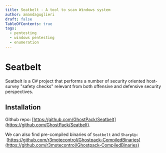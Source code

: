 ```yaml
---
title: Seatbelt - A tool to scan Windows system
author: amandaguglieri
draft: false
TableOfContents: true
tags:
  - pentesting
  - windows pentesting
  - enumeration
---
```


# Seatbelt

Seatbelt is a C# project that performs a number of security oriented host-survey "safety checks" relevant from both offensive and defensive security perspectives.

## Installation

Github repo: [https://github.com/GhostPack/Seatbelt](https://github.com/GhostPack/Seatbelt).

We can also find pre-compiled binaries of `Seatbelt` and `SharpUp`:  [https://github.com/r3motecontrol/Ghostpack-CompiledBinaries](https://github.com/r3motecontrol/Ghostpack-CompiledBinaries)